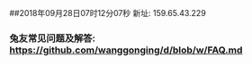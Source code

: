 ##2018年09月28日07时12分07秒 新址: 159.65.43.229
### 兔友常见问题及解答: https://github.com/wanggonging/d/blob/w/FAQ.md
